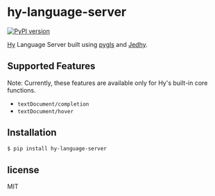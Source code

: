 hy-language-server
===

[![PyPI version](https://badge.fury.io/py/hy-language-server.svg)](https://pypi.org/project/hy-language-server)

[Hy](https://github.com/hylang/hy) Language Server built using [pygls](https://github.com/openlawlibrary/pygls) and [Jedhy](https://github.com/ekaschalk/jedhy).

## Supported Features

Note: Currently, these features are available only for Hy's built-in core functions.

- `textDocument/completion`
- `textDocument/hover`

## Installation

```sh
$ pip install hy-language-server
```

## license

MIT
